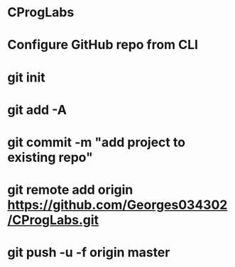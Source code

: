 # CProgLabs
# Configure GitHub repo from CLI
# git init
# git add -A
# git commit -m "add project to existing repo"
# git remote add origin https://github.com/Georges034302/CProgLabs.git
# git push -u -f origin master
